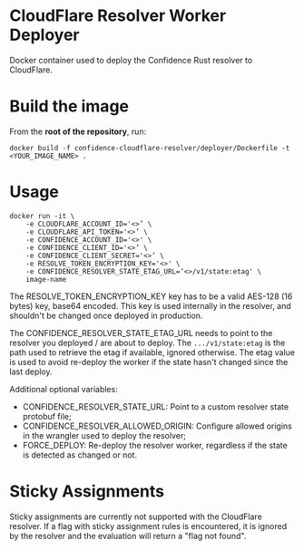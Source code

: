 # CloudFlare Resolver Worker Deployer

Docker container used to deploy the Confidence Rust resolver to CloudFlare.

# Build the image

From the **root of the repository**, run:

```
docker build -f confidence-cloudflare-resolver/deployer/Dockerfile -t <YOUR_IMAGE_NAME> .
```

# Usage

```
docker run -it \
	-e CLOUDFLARE_ACCOUNT_ID='<>’ \
	-e CLOUDFLARE_API_TOKEN='<>’ \
	-e CONFIDENCE_ACCOUNT_ID='<>' \
	-e CONFIDENCE_CLIENT_ID='<>’ \
	-e CONFIDENCE_CLIENT_SECRET='<>’ \
	-e RESOLVE_TOKEN_ENCRYPTION_KEY='<>' \
	-e CONFIDENCE_RESOLVER_STATE_ETAG_URL=‘<>/v1/state:etag' \
	image-name
```

The RESOLVE_TOKEN_ENCRYPTION_KEY key has to be a valid AES-128 (16 bytes) key, base64 encoded.
This key is used internally in the resolver, and shouldn't be changed once deployed in production.

The CONFIDENCE_RESOLVER_STATE_ETAG_URL needs to point to the resolver you deployed / are about to deploy. 
The `.../v1/state:etag` is the path used to retrieve the etag if available, ignored otherwise.
The etag value is used to avoid re-deploy the worker if the state hasn't changed since the last deploy.

Additional optional variables:
- CONFIDENCE_RESOLVER_STATE_URL: Point to a custom resolver state protobuf file;
- CONFIDENCE_RESOLVER_ALLOWED_ORIGIN: Configure allowed origins in the wrangler used to deploy the resolver;
- FORCE_DEPLOY: Re-deploy the resolver worker, regardless if the state is detected as changed or not.

# Sticky Assignments
Sticky assignments are currently not supported with the CloudFlare resolver.
If a flag with sticky assignment rules is encountered, it is ignored by the resolver and the evaluation will return a "flag not found".